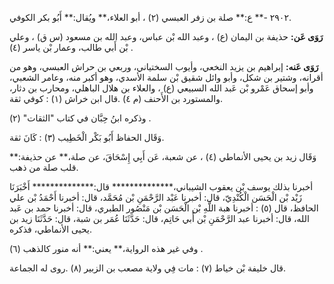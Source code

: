 ٢٩٠٢ -** ع:** صلة بن زفر العبسي (٢) ، أبو العلاء،** ويُقال:** أَبُو بكر الكوفي.

**رَوَى عَن:** حذيفة بن اليمان (ع) ، وعبد الله بْن عباس، وعبد الله بن مسعود (س ق) ، وعلي بْن أَبي طالب، وعمار بْن ياسر (٤) .

**رَوَى عَنه:** إبراهيم بن يزيد النخعي، وأيوب السختياني، وربعي بن حراش العبسي، وهو من أقرانه، وشتير بن شكل، وأبو وائل شقيق بْن سلمة الأسدي، وهو أكبر منه، وعامر الشعبي، وأبو إسحاق عَمْرو بْن عَبد الله السبيعي (ع) ، والعلاء بن هلال الباهلي، ومحارب بن دثار، والمستورد بن الأَحنف (م ٤) .قال ابن خراش (١) : كوفي ثقة.

وذكره ابنُ حِبَّان في كتاب "الثقات" (٢) .

وَقَال الحفاظ أَبُو بَكْر الْخَطِيب (٣) : كَانَ ثقة.

وَقَال زيد بن يحيى الأنماطي (٤) ، عن شعبة، عَن أَبِي إِسْحَاقَ، عن صلة،** عن حذيفة:** قلب صلة من ذهب.

أخبرنا بذلك يوسف بْن يعقوب الشيباني،************** قال:************** أَخْبَرَنَا زَيْد بْن الْحَسَن الْكُنْدِيّ، قال: أخبرنا عَبْد الرَّحْمَنِ بْن مُحَمَّد، قال: أخبرنا أَحْمَدُ بْن علي الحافظ، قال (٥) : أخبرنا هبة اللَّهِ بْن الْحَسَن بْن مَنْصُور الطبري، قال: أخبرنا حمد بن عَبد الله، قال: أخبرنا عبد الرَّحْمَنِ بْن أَبي حَاتِم، قال: حَدَّثَنَا عُمَر بن شبة، قال: حَدَّثَنَا زيد بن يحيى الأنماطي، فذكره.

وفي غير هذه الرواية،** يعني:** أنه منور كالذهب (٦) .

قال خليفة بْن خياط (٧) : مات فِي ولاية مصعب بن الزبير (٨) .روى له الجماعة.